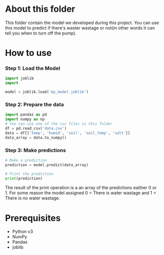 # About this folder 
This folder contain the model we developed during this project. You can use this model to predict if there's waster wastage or not(in other words it can tell you when to turn off the pump).

# How to use
### Step 1: Load the Model 

```python
import joblib
import 

model = joblib.load('my_model.joblib')
```

### Step 2: Prepare the data

```python
import pandas as pd
import numpy as np
# You can use one of the csv files in this folder
df = pd.read_csv('data.csv')
data = df[['temp', 'humid', 'soil', 'soil_temp', 'salt']]
data_array = data.to_numpy()
```

### Step 3: Make predictions 

```python
# Make a prediction
prediction = model.predict(data_array)

# Print the prediction
print(prediction)
```
  The result of the print operation is a an array of the predictions eaither 0 or 1. For some reason the model assigned 0 = There is water wastage and 1 = There is no water wastage.
# Prerequisites
- Python v3
- NumPy
- Pandas
- joblib
